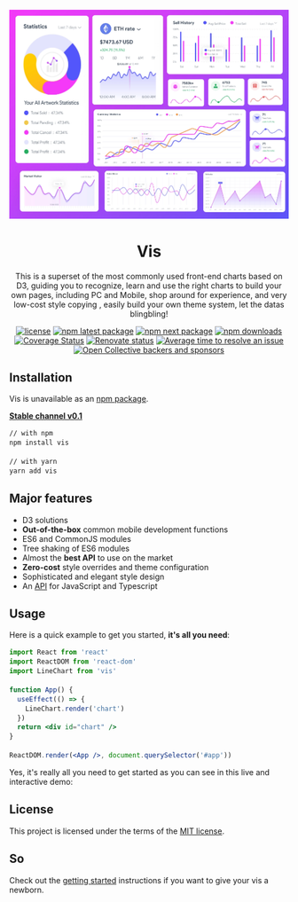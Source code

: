 <!-- markdownlint-disable-next-line -->
<p align="center">
  <img src="./images/logo.png" alt="vis">
  
</p>
<h1 align="center">Vis</h1>

<div align="center">

This is a superset of the most commonly used front-end charts based on D3, guiding you to recognize, learn and use the right charts to build your own pages, including PC and Mobile, shop around for experience, and very low-cost style copying , easily build your own theme system, let the datas blingbling!

[![license](https://img.shields.io/badge/license-MIT-blue.svg)](https://github.com/mui-org/material-vis/blob/HEAD/LICENSE)
[![npm latest package](https://img.shields.io/npm/v/@mui/material/latest.svg)](https://www.npmjs.com/package/@mui/material)
[![npm next package](https://img.shields.io/npm/v/@mui/material/next.svg)](https://www.npmjs.com/package/@mui/material)
[![npm downloads](https://img.shields.io/npm/dm/@mui/material.svg)](https://www.npmjs.com/package/@mui/material)
[![Coverage Status](https://img.shields.io/codecov/c/github/mui-org/material-vis/master.svg)](https://codecov.io/gh/mui-org/material-vis/branch/master)
[![Renovate status](https://img.shields.io/badge/renovate-enabled-brightgreen.svg)](https://github.com/mui-org/material-vis/issues/27062)
[![Average time to resolve an issue](https://isitmaintained.com/badge/resolution/mui-org/material-vis.svg)](https://isitmaintained.com/project/mui-org/material-vis 'Average time to resolve an issue')
[![Open Collective backers and sponsors](https://img.shields.io/opencollective/all/mui)](https://opencollective.com/mui)

</div>

## Installation

Vis is unavailable as an [npm package](https://www.npmjs.com/package/).

**[Stable channel v0.1](https:///)**

```sh
// with npm
npm install vis

// with yarn
yarn add vis
```

## Major features

- D3 solutions
- **Out-of-the-box** common mobile development functions
- ES6 and CommonJS modules
- Tree shaking of ES6 modules
- Almost the **best API** to use on the market
- **Zero-cost** style overrides and theme configuration
- Sophisticated and elegant style design
- An [API](https:///) for JavaScript and Typescript

## Usage

Here is a quick example to get you started, **it's all you need**:

```jsx
import React from 'react'
import ReactDOM from 'react-dom'
import LineChart from 'vis'

function App() {
  useEffect(() => {
    LineChart.render('chart')
  })
  return <div id="chart" />
}

ReactDOM.render(<App />, document.querySelector('#app'))
```

Yes, it's really all you need to get started as you can see in this live and interactive demo:

## License

This project is licensed under the terms of the
[MIT license](/LICENSE).

## So

Check out the [getting started](https:///) instructions if you want to give your vis a newborn.
